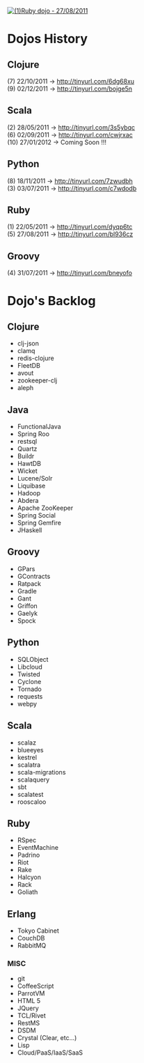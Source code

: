 <a href="http://tinyurl.com/dyqp6tc <br/>">![(1)Ruby dojo - 27/08/2011](http://farm6.staticflickr.com/5188/5748621414_2c482a48e6_m.jpg)</a>

Dojos History
=============

## Clojure

(7)  22/10/2011 -> http://tinyurl.com/6dg68xu <br/>
(9)  02/12/2011 -> http://tinyurl.com/bojge5n

## Scala

(2)  28/05/2011 -> http://tinyurl.com/3s5ybqc <br/>
(6)  02/09/2011 -> http://tinyurl.com/cwjrxac <br/>
(10) 27/01/2012 -> Coming Soon !!! <br/>

## Python

(8)  18/11/2011 -> http://tinyurl.com/7zwudbh <br/>
(3)  03/07/2011 -> http://tinyurl.com/c7wdodb <br/>

## Ruby

(1)  22/05/2011 -> http://tinyurl.com/dyqp6tc <br/>
(5)  27/08/2011 -> http://tinyurl.com/bl936cz <br/>

## Groovy

(4)  31/07/2011 -> http://tinyurl.com/bneyofo <br/>

Dojo's Backlog
==============

## Clojure
* clj-json
* clamq 
* redis-clojure
* FleetDB 
* avout
* zookeeper-clj
* aleph

## Java
* FunctionalJava
* Spring Roo
* restsql
* Quartz
* Buildr
* HawtDB
* Wicket
* Lucene/Solr
* Liquibase
* Hadoop
* Abdera
* Apache ZooKeeper
* Spring Social
* Spring Gemfire
* JHaskell

## Groovy
* GPars
* GContracts
* Ratpack
* Gradle
* Gant
* Griffon 
* Gaelyk
* Spock

## Python
* SQLObject
* Libcloud
* Twisted
* Cyclone
* Tornado
* requests
* webpy

## Scala
* scalaz
* blueeyes
* kestrel
* scalatra
* scala-migrations
* scalaquery
* sbt
* scalatest
* rooscaloo

## Ruby
* RSpec
* EventMachine
* Padrino
* Riot
* Rake
* Halcyon
* Rack
* Goliath

## Erlang
* Tokyo Cabinet
* CouchDB
* RabbitMQ

### MISC
* git
* CoffeeScript
* ParrotVM
* HTML 5
* JQuery
* TCL/Rivet
* RestMS
* DSDM
* Crystal (Clear, etc...)
* Lisp
* Cloud/PaaS/IaaS/SaaS